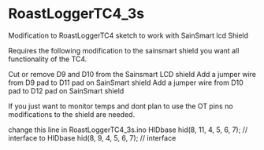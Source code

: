 RoastLoggerTC4_3s
=================

Modification to RoastLoggerTC4 sketch to work with SainSmart lcd Shield

Requires the following modification to the sainsmart shield
you want all functionality of the TC4.

Cut or remove D9 and D10 from the Sainsmart LCD shield
Add a jumper wire from D9 pad to D11 pad on SainSmart shield
Add a jumper wire from D10 pad to D12 pad on SainSmart shield


If you just want to monitor temps and dont plan to use the
OT pins no modifications to the shield are needed.

change this line in RoastLoggerTC4_3s.ino
HIDbase hid(8, 11, 4, 5, 6, 7); // interface
to
HIDbase hid(8, 9, 4, 5, 6, 7); // interface
